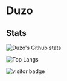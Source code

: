 # Duzo
## Stats
![Duzo's Github stats](https://github-readme-stats.vercel.app/api?username=Duzos&theme=prussian)

![Top Langs](https://github-readme-stats.vercel.app/api/top-langs/?username=Duzos&theme=prussian&show_icons=true)

<p  align="left">
<img src="https://visitor-badge.laobi.icu/badge?page_id=duzos.duzos" alt="visitor badge"/>       
</p>
